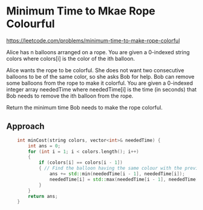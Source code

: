 # Minimum Time to Mkae Rope Colourful

https://leetcode.com/problems/minimum-time-to-make-rope-colorful

Alice has n balloons arranged on a rope. You are given a 0-indexed string colors where colors[i] is the color of the ith balloon.

Alice wants the rope to be colorful. She does not want two consecutive balloons to be of the same color, so she asks Bob for help. Bob can remove some balloons from the rope to make it colorful. You are given a 0-indexed integer array neededTime where neededTime[i] is the time (in seconds) that Bob needs to remove the ith balloon from the rope.

Return the minimum time Bob needs to make the rope colorful.

## Approach 

``` C++
    int minCost(string colors, vector<int>& neededTime) {
        int ans = 0;
        for (int i = 1; i < colors.length(); i++)
        {
            if (colors[i] == colors[i - 1])
            { // Find the balloon having the same colour with the previous one
                ans += std::min(neededTime[i - 1], neededTime[i]);
                neededTime[i] = std::max(neededTime[i - 1], neededTime[i]);
            }
        }
        return ans;
    }   
```